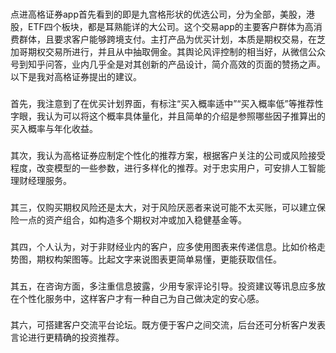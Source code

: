 ###
点进高格证券app首先看到的即是九宫格形状的优选公司，分为全部，美股，港股，ETF四个板块，都是耳熟能详的大公司。这个交易app的主要客户群体为高消费群体，且要求客户能够跨境支付。主打产品为优买计划，本质是期权交易，在芝加哥期权交易所进行，并且从中抽取佣金。其舆论风评控制的相当好，从微信公众号到知乎问答，业内几乎全是对其创新的产品设计，简介高效的页面的赞扬之声。以下是我对高格证券提出的建议。
###
###
首先，我注意到了在优买计划界面，有标注“买入概率适中”“买入概率低”等推荐性字眼，我认为可以将这个概率具体量化，并且简单的介绍是参照哪些因子推算出的买入概率与年化收益。
###
###
其次，我认为高格证券应制定个性化的推荐方案，根据客户关注的公司或风险接受程度，改变模型的一些参数，进行多样化的推荐。对于忠实用户，可安排人工智能理财经理服务。
###
###
其三，仅购买期权风险还是太大，对于风险厌恶者来说可能不太买账，可以建立保险一点的资产组合，如构造多个期权对冲或加入稳健基金等。
###
###
其四，个人认为，对于非财经业内的客户，应多使用图表来传递信息。比如价格走势图，期权构架图等。比起文字来说图表更简单易懂，更能获取信任。
###
###
其五，在咨询方面，多注重信息披露，少用专家评论引导。投资建议等讯息应多放在个性化服务中，这样客户才有一种自己为自己做决定的安心感。
###
###
其六，可搭建客户交流平台论坛。既方便于客户之间交流，后台还可分析客户发表言论进行更精确的投资推荐。
###



